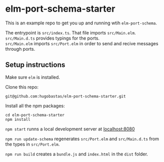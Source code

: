 # elm-port-schema-starter

This is an example repo to get you up and running wtih `elm-port-schema`.

The entrypoint is `src/index.ts`. That file imports `src/Main.elm`.
`src/Main.d.ts` provides typings for the ports.<br/>
`src/Main.elm` imports `src/Port.elm` in order to send and recive messages through ports.



## Setup instructions

Make sure `elm` is installed.

Clone this repo:
```
git@github.com:hugobastas/elm-port-schema-starter.git
```

Install all the npm packages:
```
cd elm-port-schema-starter
npm install
```

`npm start` runns a local development server at
[localhost:8080](http://localhost:8080)


`npm run update-schema` regenerates `src/Port.elm` and `src/Main.d.ts` from
the types in `src/Port.elm`.

`npm run build` creates a `bundle.js` and `index.html` in the `dist` folder.
